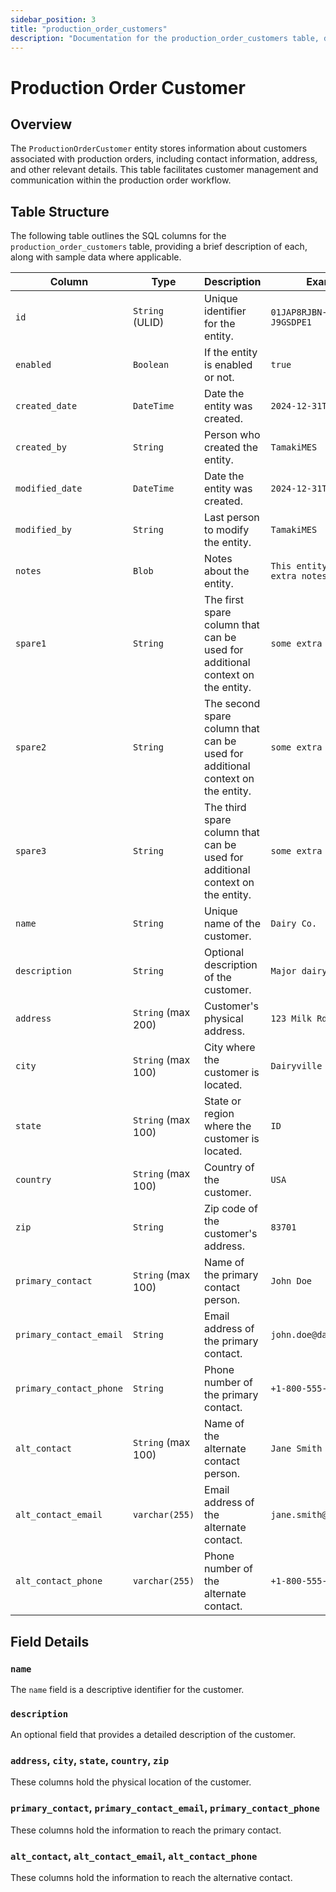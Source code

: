 ```yaml
---
sidebar_position: 3
title: "production_order_customers"
description: "Documentation for the production_order_customers table, detailing columns and constraints in the database schema."
---
```


# Production Order Customer

## Overview

The `ProductionOrderCustomer` entity stores information about customers associated with production orders, including
contact information, address, and other relevant details. This table facilitates customer management and communication
within the production order workflow.

## Table Structure

The following table outlines the SQL columns for the `production_order_customers` table, providing a brief description of
each, along with sample data where applicable.

| Column                  | Type               | Description                                                                    | Example                             |
| ----------------------- | ------------------ | ------------------------------------------------------------------------------ | ----------------------------------- |
| `id`                    | `String` (ULID)    | Unique identifier for the entity.                                              | `01JAP8RJBN-8ZTPXSGY-J9GSDPE1`      |
| `enabled`               | `Boolean`          | If the entity is enabled or not.                                               | `true`                              |
| `created_date`          | `DateTime`         | Date the entity was created.                                                   | `2024-12-31T19:48:44Z`              |
| `created_by`            | `String`           | Person who created the entity.                                                 | `TamakiMES`                         |
| `modified_date`         | `DateTime`         | Date the entity was created.                                                   | `2024-12-31T19:48:44Z`              |
| `modified_by`           | `String`           | Last person to modify the entity.                                              | `TamakiMES`                         |
| `notes`                 | `Blob`             | Notes about the entity.                                                        | `This entity has these extra notes` |
| `spare1`                | `String`           | The first spare column that can be used for additional context on the entity.  | `some extra context 1`              |
| `spare2`                | `String`           | The second spare column that can be used for additional context on the entity. | `some extra context 2`              |
| `spare3`                | `String`           | The third spare column that can be used for additional context on the entity.  | `some extra context 3`              |
| `name`                  | `String`           | Unique name of the customer.                                                   | `Dairy Co.`                         |
| `description`           | `String`           | Optional description of the customer.                                          | `Major dairy supplier`              |
| `address`               | `String` (max 200) | Customer's physical address.                                                   | `123 Milk Rd.`                      |
| `city`                  | `String` (max 100) | City where the customer is located.                                            | `Dairyville`                        |
| `state`                 | `String` (max 100) | State or region where the customer is located.                                 | `ID`                                |
| `country`               | `String` (max 100) | Country of the customer.                                                       | `USA`                               |
| `zip`                   | `String`           | Zip code of the customer's address.                                            | `83701`                             |
| `primary_contact`       | `String` (max 100) | Name of the primary contact person.                                            | `John Doe`                          |
| `primary_contact_email` | `String`           | Email address of the primary contact.                                          | `john.doe@dairyco.com`              |
| `primary_contact_phone` | `String`           | Phone number of the primary contact.                                           | `+1-800-555-1234`                   |
| `alt_contact`           | `String` (max 100) | Name of the alternate contact person.                                          | `Jane Smith`                        |
| `alt_contact_email`     | `varchar(255)`     | Email address of the alternate contact.                                        | `jane.smith@dairyco.com`            |
| `alt_contact_phone`     | `varchar(255)`     | Phone number of the alternate contact.                                         | `+1-800-555-5678`                   |

## Field Details

### `name`

The `name` field is a descriptive identifier for the customer.

### `description`

An optional field that provides a detailed description of the customer.

### `address`, `city`, `state`, `country`, `zip`

These columns hold the physical location of the customer.

### `primary_contact`, `primary_contact_email`, `primary_contact_phone`

These columns hold the information to reach the primary contact.

### `alt_contact`, `alt_contact_email`, `alt_contact_phone`

These columns hold the information to reach the alternative contact.
